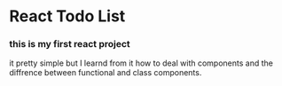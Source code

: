 # React Todo List
### this is my first react project

it pretty simple but I learnd from it how to deal with components and the diffrence between functional and class components.
